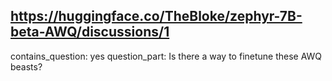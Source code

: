 ## https://huggingface.co/TheBloke/zephyr-7B-beta-AWQ/discussions/1

contains_question: yes
question_part: Is there a way to finetune these AWQ beasts?
